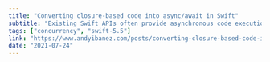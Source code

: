 ```yaml
---
title: "Converting closure-based code into async/await in Swift"
subtitle: "Existing Swift APIs often provide asynchronous code execution using callback closures or delegate methods, which allow the caller to define what happens when the asynchronous task has finished. Swift's new concurrency model enables us to create similar asynchronous APIs using async/await and also provides methods for interfacing async/await with existing callback-based or delegate-based asynchronous APIs. In this post from his Modern Concurrency in Swift series, Andy Ibanez explains what continuations are and shows us how to use them to bridge from closure-based or delegate-based APIs to async/await."
tags: ["concurrency", "swift-5.5"]
link: "https://www.andyibanez.com/posts/converting-closure-based-code-into-async-await-in-swift/"
date: "2021-07-24"
---
```

